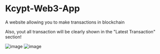 # Kcypt-Web3-App
A website allowing you to make transactions in blockchain

Also, yout all transaction will be clearly shown in the "Latest Transaction" section!

![image](https://user-images.githubusercontent.com/52618403/154847693-5400b574-dceb-42b9-ad86-36bbbf519994.png)
![image](https://user-images.githubusercontent.com/52618403/154847714-25395a69-44eb-4da6-b782-94f2e9eec00d.png)
